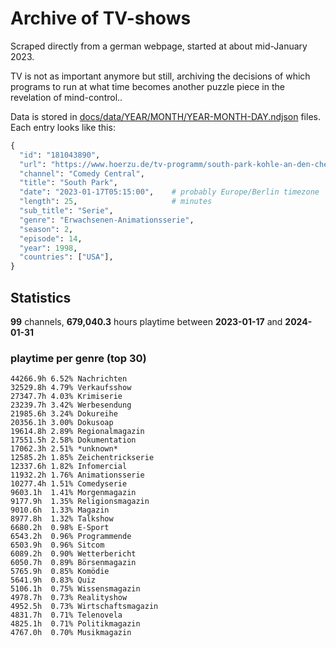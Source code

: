 # Archive of TV-shows

Scraped directly from a german webpage, started at about mid-January 2023.

TV is not as important anymore but still, archiving the decisions of which programs to run at what time
becomes another puzzle piece in the revelation of mind-control.. 

Data is stored in [docs/data/YEAR/MONTH/YEAR-MONTH-DAY.ndjson](docs/data/) files. 
Each entry looks like this:

```python
{
  "id": "181043890", 
  "url": "https://www.hoerzu.de/tv-programm/south-park-kohle-an-den-chefkoch/bid_181043890/", 
  "channel": "Comedy Central", 
  "title": "South Park", 
  "date": "2023-01-17T05:15:00",    # probably Europe/Berlin timezone 
  "length": 25,                     # minutes 
  "sub_title": "Serie", 
  "genre": "Erwachsenen-Animationsserie", 
  "season": 2, 
  "episode": 14, 
  "year": 1998, 
  "countries": ["USA"],
}
```

## Statistics

**99** channels, **679,040.3** hours playtime between **2023-01-17** and **2024-01-31**


### playtime per genre (top 30)

    44266.9h 6.52% Nachrichten
    32529.8h 4.79% Verkaufsshow
    27347.7h 4.03% Krimiserie
    23239.7h 3.42% Werbesendung
    21985.6h 3.24% Dokureihe
    20356.1h 3.00% Dokusoap
    19614.8h 2.89% Regionalmagazin
    17551.5h 2.58% Dokumentation
    17062.3h 2.51% *unknown*
    12585.2h 1.85% Zeichentrickserie
    12337.6h 1.82% Infomercial
    11932.2h 1.76% Animationsserie
    10277.4h 1.51% Comedyserie
    9603.1h  1.41% Morgenmagazin
    9177.9h  1.35% Religionsmagazin
    9010.6h  1.33% Magazin
    8977.8h  1.32% Talkshow
    6680.2h  0.98% E-Sport
    6543.2h  0.96% Programmende
    6503.9h  0.96% Sitcom
    6089.2h  0.90% Wetterbericht
    6050.7h  0.89% Börsenmagazin
    5765.9h  0.85% Komödie
    5641.9h  0.83% Quiz
    5106.1h  0.75% Wissensmagazin
    4978.7h  0.73% Realityshow
    4952.5h  0.73% Wirtschaftsmagazin
    4831.7h  0.71% Telenovela
    4825.1h  0.71% Politikmagazin
    4767.0h  0.70% Musikmagazin
